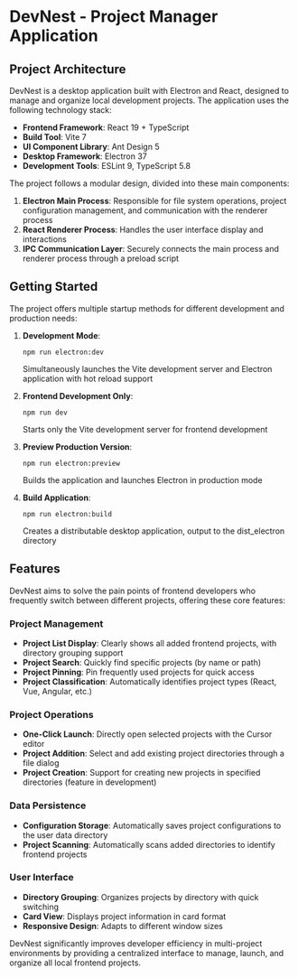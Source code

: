 # DevNest - Project Manager Application

## Project Architecture

DevNest is a desktop application built with Electron and React, designed to manage and organize local development projects. The application uses the following technology stack:

- **Frontend Framework**: React 19 + TypeScript
- **Build Tool**: Vite 7
- **UI Component Library**: Ant Design 5
- **Desktop Framework**: Electron 37
- **Development Tools**: ESLint 9, TypeScript 5.8

The project follows a modular design, divided into these main components:

1. **Electron Main Process**: Responsible for file system operations, project configuration management, and communication with the renderer process
2. **React Renderer Process**: Handles the user interface display and interactions
3. **IPC Communication Layer**: Securely connects the main process and renderer process through a preload script

## Getting Started

The project offers multiple startup methods for different development and production needs:

1. **Development Mode**:
   ```
   npm run electron:dev
   ```
   Simultaneously launches the Vite development server and Electron application with hot reload support

2. **Frontend Development Only**:
   ```
   npm run dev
   ```
   Starts only the Vite development server for frontend development

3. **Preview Production Version**:
   ```
   npm run electron:preview
   ```
   Builds the application and launches Electron in production mode

4. **Build Application**:
   ```
   npm run electron:build
   ```
   Creates a distributable desktop application, output to the dist_electron directory

## Features

DevNest aims to solve the pain points of frontend developers who frequently switch between different projects, offering these core features:

### Project Management
- **Project List Display**: Clearly shows all added frontend projects, with directory grouping support
- **Project Search**: Quickly find specific projects (by name or path)
- **Project Pinning**: Pin frequently used projects for quick access
- **Project Classification**: Automatically identifies project types (React, Vue, Angular, etc.)

### Project Operations
- **One-Click Launch**: Directly open selected projects with the Cursor editor
- **Project Addition**: Select and add existing project directories through a file dialog
- **Project Creation**: Support for creating new projects in specified directories (feature in development)

### Data Persistence
- **Configuration Storage**: Automatically saves project configurations to the user data directory
- **Project Scanning**: Automatically scans added directories to identify frontend projects

### User Interface
- **Directory Grouping**: Organizes projects by directory with quick switching
- **Card View**: Displays project information in card format
- **Responsive Design**: Adapts to different window sizes

DevNest significantly improves developer efficiency in multi-project environments by providing a centralized interface to manage, launch, and organize all local frontend projects.
